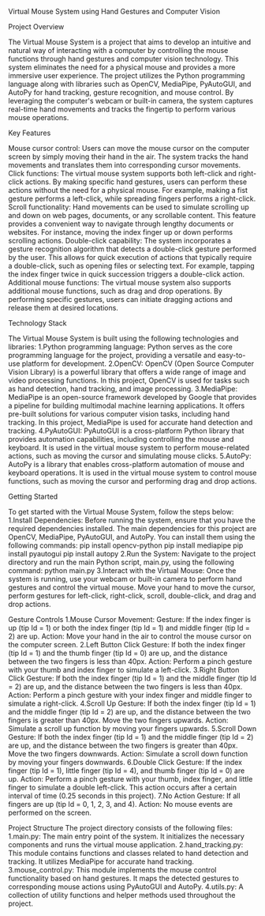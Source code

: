 Virtual Mouse System using Hand Gestures and Computer Vision 

Project Overview

The Virtual Mouse System is a project that aims to develop an intuitive and natural way of interacting with a computer by controlling the mouse functions through hand gestures and computer vision technology. This system eliminates the need for a physical mouse and provides a more immersive user experience.
The project utilizes the Python programming language along with libraries such as OpenCV, MediaPipe, PyAutoGUI, and AutoPy for hand tracking, gesture recognition, and mouse control. By leveraging the computer's webcam or built-in camera, the system captures real-time hand movements and tracks the fingertip to perform various mouse operations.

Key Features

Mouse cursor control: Users can move the mouse cursor on the computer screen by simply moving their hand in the air. The system tracks the hand movements and translates them into corresponding cursor movements.
Click functions: The virtual mouse system supports both left-click and right-click actions. By making specific hand gestures, users can perform these actions without the need for a physical mouse. For example, making a fist gesture performs a left-click, while spreading fingers performs a right-click.
Scroll functionality: Hand movements can be used to simulate scrolling up and down on web pages, documents, or any scrollable content. This feature provides a convenient way to navigate through lengthy documents or websites. For instance, moving the index finger up or down performs scrolling actions.
Double-click capability: The system incorporates a gesture recognition algorithm that detects a double-click gesture performed by the user. This allows for quick execution of actions that typically require a double-click, such as opening files or selecting text. For example, tapping the index finger twice in quick succession triggers a double-click action.
Additional mouse functions: The virtual mouse system also supports additional mouse functions, such as drag and drop operations. By performing specific gestures, users can initiate dragging actions and release them at desired locations.

Technology Stack

The Virtual Mouse System is built using the following technologies and libraries:
1.Python programming language: Python serves as the core programming language for the project, providing a versatile and easy-to-use platform for development.
2.OpenCV: OpenCV (Open Source Computer Vision Library) is a powerful library that offers a wide range of image and video processing functions. In this project, OpenCV is used for tasks such as hand detection, hand tracking, and image processing.
3.MediaPipe: MediaPipe is an open-source framework developed by Google that provides a pipeline for building multimodal machine learning applications. It offers pre-built solutions for various computer vision tasks, including hand tracking. In this project, MediaPipe is used for accurate hand detection and tracking.
4.PyAutoGUI: PyAutoGUI is a cross-platform Python library that provides automation capabilities, including controlling the mouse and keyboard. It is used in the virtual mouse system to perform mouse-related actions, such as moving the cursor and simulating mouse clicks.
5.AutoPy: AutoPy is a library that enables cross-platform automation of mouse and keyboard operations. It is used in the virtual mouse system to control mouse functions, such as moving the cursor and performing drag and drop actions.

Getting Started

To get started with the Virtual Mouse System, follow the steps below:
1.Install Dependencies: Before running the system, ensure that you have the required dependencies installed. The main dependencies for this project are OpenCV, MediaPipe, PyAutoGUI, and AutoPy. You can install them using the following commands:
pip install opencv-python
pip install mediapipe
pip install pyautogui
pip install autopy
2.Run the System: Navigate to the project directory and run the main Python script, main.py, using the following command:
python main.py
3.Interact with the Virtual Mouse: Once the system is running, use your webcam or built-in camera to perform hand gestures and control the virtual mouse. Move your hand to move the cursor, perform gestures for left-click, right-click, scroll, double-click, and drag and drop actions.

Gesture Controls
1.Mouse Cursor Movement:
Gesture: If the index finger is up (tip Id = 1) or both the index finger (tip Id = 1) and middle finger (tip Id = 2) are up.
Action: Move your hand in the air to control the mouse cursor on the computer screen.
2.Left Button Click
Gesture: If both the index finger (tip Id = 1) and the thumb finger (tip Id = 0) are up, and the distance between the two fingers is less than 40px.
Action: Perform a pinch gesture with your thumb and index finger to simulate a left-click.
3.Right Button Click
Gesture: If both the index finger (tip Id = 1) and the middle finger (tip Id = 2) are up, and the distance between the two fingers is less than 40px.
Action: Perform a pinch gesture with your index finger and middle finger to simulate a right-click.
4.Scroll Up
Gesture: If both the index finger (tip Id = 1) and the middle finger (tip Id = 2) are up, and the distance between the two fingers is greater than 40px. Move the two fingers upwards.
Action: Simulate a scroll up function by moving your fingers upwards.
5.Scroll Down
Gesture: If both the index finger (tip Id = 1) and the middle finger (tip Id = 2) are up, and the distance between the two fingers is greater than 40px. Move the two fingers downwards.
Action: Simulate a scroll down function by moving your fingers downwards.
6.Double Click
Gesture: If the index finger (tip Id = 1), little finger (tip Id = 4), and thumb finger (tip Id = 0) are up.
Action: Perform a pinch gesture with your thumb, index finger, and little finger to simulate a double left-click. This action occurs after a certain interval of time (0.25 seconds in this project).
7.No Action
Gesture: If all fingers are up (tip Id = 0, 1, 2, 3, and 4).
Action: No mouse events are performed on the screen.

Project Structure
The project directory consists of the following files:
1.main.py: The main entry point of the system. It initializes the necessary components and runs the virtual mouse application.
2.hand_tracking.py: This module contains functions and classes related to hand detection and tracking. It utilizes MediaPipe for accurate hand tracking.
3.mouse_control.py: This module implements the mouse control functionality based on hand gestures. It maps the detected gestures to corresponding mouse actions using PyAutoGUI and AutoPy.
4.utils.py: A collection of utility functions and helper methods used throughout the project.
